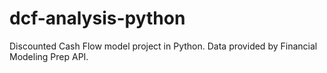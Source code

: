# dcf-analysis-python
Discounted Cash Flow model project in Python. Data provided by Financial Modeling Prep API.
